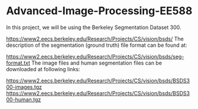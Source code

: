 # Advanced-Image-Processing-EE588


In this project, we will be using the Berkeley Segmentation Dataset 300.

https://www2.eecs.berkeley.edu/Research/Projects/CS/vision/bsds/
The description of the segmentation (ground truth) file format can be found at:

https://www2.eecs.berkeley.edu/Research/Projects/CS/vision/bsds/seg-format.txt
The image files and human segmentation files can be downloaded at following links:

https://www2.eecs.berkeley.edu/Research/Projects/CS/vision/bsds/BSDS300-images.tgz https://www2.eecs.berkeley.edu/Research/Projects/CS/vision/bsds/BSDS300-human.tgz
